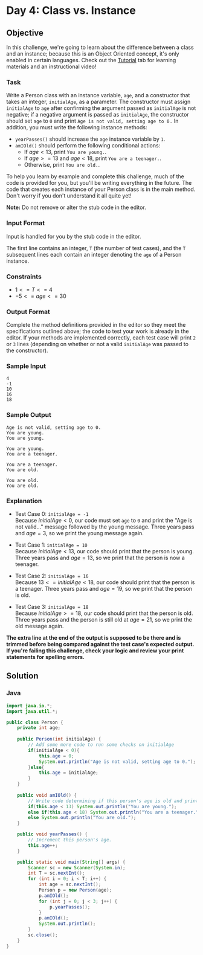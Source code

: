 # Day 4: Class vs. Instance

## Objective

In this challenge, we're going to learn about the difference between a class and an instance; because this is an Object Oriented concept, it's only enabled in certain languages. Check out the [Tutorial](https://www.hackerrank.com/challenges/30-class-vs-instance/tutorial) tab for learning materials and an instructional video!

### Task
Write a Person class with an instance variable, `age`, and a constructor that takes an integer, `initialAge`, as a parameter. The constructor must assign `initialAge` to `age` after confirming the argument passed as `initialAge` is not negative; if a negative argument is passed as `initialAge`, the constructor should set `age` to `0` and print `Age is not valid, setting age to 0`.. In addition, you must write the following instance methods:

- `yearPasses()` should increase the `age` instance variable by `1`.
- `amIOld()` should perform the following conditional actions:
  - If $age < 13$, print `You are young.`.
  - If $age >= 13$ and $age < 18$, print `You are a teenager.`.
  - Otherwise, print `You are old.`.

To help you learn by example and complete this challenge, much of the code is provided for you, but you'll be writing everything in the future. The code that creates each instance of your Person class is in the main method. Don't worry if you don't understand it all quite yet!

__Note:__ Do not remove or alter the stub code in the editor.

### Input Format

Input is handled for you by the stub code in the editor.

The first line contains an integer, `T` (the number of test cases), and the `T` subsequent lines each contain an integer denoting the `age` of a Person instance.

### Constraints

- $1<= T <= 4$
- $-5 <= age <= 30$

### Output Format

Complete the method definitions provided in the editor so they meet the specifications outlined above; the code to test your work is already in the editor. If your methods are implemented correctly, each test case will print `2` or `3` lines (depending on whether or not a valid `initialAge` was passed to the constructor).

### Sample Input

```shell
4
-1
10
16
18
```

### Sample Output

```shell
Age is not valid, setting age to 0.
You are young.
You are young.

You are young.
You are a teenager.

You are a teenager.
You are old.

You are old.
You are old.
```

### Explanation

- Test Case 0: `initialAge = -1` <br>
Because $initialAge < 0$, our code must set `age` to `0` and print the "Age is not valid..." message followed by the young message. Three years pass and $age = 3$, so we print the young message again.

- Test Case 1: `initialAge = 10` <br>
Because $initialAge < 13$, our code should print that the person is young. Three years pass and $age = 13$, so we print that the person is now a teenager.

- Test Case 2: `initialAge = 16` <br>
Because $13 <=initialAge < 18$, our code should print that the person is a teenager. Three years pass and $age = 19$, so we print that the person is old.

- Test Case 3: `initialAge = 18` <br>
Because $initialAge >= 18$, our code should print that the person is old. Three years pass and the person is still old at $age = 21$, so we print the old message again.

__The extra line at the end of the output is supposed to be there and is trimmed before being compared against the test case's expected output. If you're failing this challenge, check your logic and review your print statements for spelling errors.__

## Solution

### Java

```java
import java.io.*;
import java.util.*;

public class Person {
    private int age;
    
    public Person(int initialAge) {
        // Add some more code to run some checks on initialAge
        if(initialAge < 0){
            this.age = 0;
            System.out.println("Age is not valid, setting age to 0.");
        }else{
            this.age = initialAge;
        } 
    }
    
    public void amIOld() {
        // Write code determining if this person's age is old and print the correct statement:
        if(this.age < 13) System.out.println("You are young.");
        else if(this.age < 18) System.out.println("You are a teenager.");
        else System.out.println("You are old.");
    }

    public void yearPasses() {
        // Increment this person's age.
        this.age++;
    }

    public static void main(String[] args) {
        Scanner sc = new Scanner(System.in);
        int T = sc.nextInt();
        for (int i = 0; i < T; i++) {
            int age = sc.nextInt();
            Person p = new Person(age);
            p.amIOld();
            for (int j = 0; j < 3; j++) {
                p.yearPasses();
            }
            p.amIOld();
            System.out.println();
        }
        sc.close();
    }
}
```
